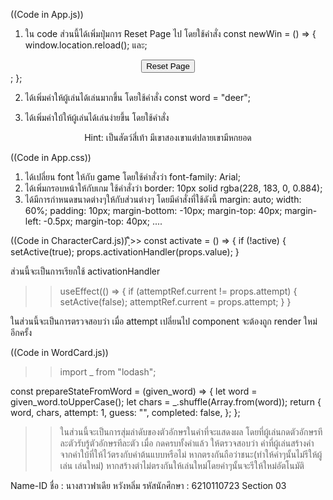((Code in App.js))
1. ใน code ส่วนนี้ได้เพิ่มปุ่มการ Reset Page ไป โดยใช้คำสั่ง
const newWin = () => {
  window.location.reload();
  และ;
  <center>
    <button className="newWin" onClick={newWin}>
      Reset Page
    </button>
  </center>;
};

2. ได้เพิ่มคำให้ผู้เล่นได้เล่นมากขึ้น โดยใช้คำสั่ง
const word = "deer";

3. ได้เพิ่มคำใบ้ให้ผู้เล่นได้เล่นง่ายขึ้น โดยใช้คำสั่ง
<center>
  <p>Hint: เป็นสัตว์สี่เท้า มีเขาสองเขาแต่ปลายเขามีหกยอด</p>
</center>

((Code in App.css))
1. ได้เปลี่ยน font ให้กับ game โดยใช้คำสั่งว่า
  font-family: Arial;
2. ได้เพิ่มกรอบหน้าให้กับเกม ใช้คำสั่งว่า
    border: 10px solid rgba(228, 183, 0, 0.884);
3. ได้มีการกำหนดขนาดต่างๆให้กับส่วนต่างๆ โดยมีคำสั่งที่ใช้ดังนี้
  margin: auto;
  width: 60%;
  padding: 10px;
  margin-bottom: -10px;
  margin-top: 40px;
  margin-left: -0.5px;
  margin-top: 40px;
  ....

((Code in CharacterCard.js))
ฺฺิิิ>> const activate = () => {
    if (!active) {
        setActive(true);
        props.activationHandler(props.value);
    }

ส่วนนี้จะเป็นการเรียกใช้ activationHandler

>> useEffect(() => {
    if (attemptRef.current != props.attempt) {
        setActive(false);
        attemptRef.current = props.attempt;
        }
    }

ในส่วนนี้จะเป็นการตรวจสอบว่า เมื่อ attempt เปลี่ยนไป component จะต้องถูก render ใหม่อีกครั้ง

((Code in WordCard.js))
>> import _ from "lodash";

const prepareStateFromWord = (given_word) => {
  let word = given_word.toUpperCase();
  let chars = _.shuffle(Array.from(word));
  return {
    word,
    chars,
    attempt: 1,
    guess: "",
    completed: false,
  };
};

>> ในส่วนนี้จะเป็นการสุ่มลำดับของตัวอักษรในคำที่จะแสดงผล โดยที่ผู้เล่นกดตัวอักษรทีละตัวรับรู้ตัวอักษรทีละตัว เมื่อ กดครบทั้งคำแล้ว ให้ตรวจสอบว่า คำที่ผู้เล่นสร้างคำจากคำใบ้ที่ให้ไว้ตรงกับคำต้นแบบหรือไม่ หากตรงกันถือว่าชนะ(ทำให้คำๆนั้นไม่รีให้ผู้เล่น เล่นใหม่) หากสร้างตำไม่ตรงกันให้เล่นใหม่โดยคำๆนั้นจะรีให้ใหม่อัตโนมัติ

Name-ID
ชื่อ : นางสาวฟาเดีย หวังหลิ่ม
รหัสนักศึกษา : 6210110723
Section 03
